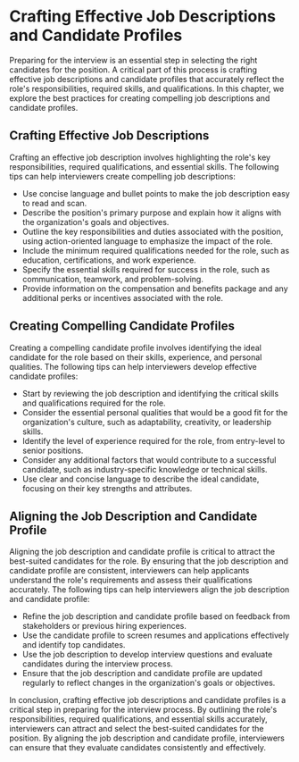 Crafting Effective Job Descriptions and Candidate Profiles
==================================================================================================

Preparing for the interview is an essential step in selecting the right candidates for the position. A critical part of this process is crafting effective job descriptions and candidate profiles that accurately reflect the role's responsibilities, required skills, and qualifications. In this chapter, we explore the best practices for creating compelling job descriptions and candidate profiles.

Crafting Effective Job Descriptions
-----------------------------------

Crafting an effective job description involves highlighting the role's key responsibilities, required qualifications, and essential skills. The following tips can help interviewers create compelling job descriptions:

* Use concise language and bullet points to make the job description easy to read and scan.
* Describe the position's primary purpose and explain how it aligns with the organization's goals and objectives.
* Outline the key responsibilities and duties associated with the position, using action-oriented language to emphasize the impact of the role.
* Include the minimum required qualifications needed for the role, such as education, certifications, and work experience.
* Specify the essential skills required for success in the role, such as communication, teamwork, and problem-solving.
* Provide information on the compensation and benefits package and any additional perks or incentives associated with the role.

Creating Compelling Candidate Profiles
--------------------------------------

Creating a compelling candidate profile involves identifying the ideal candidate for the role based on their skills, experience, and personal qualities. The following tips can help interviewers develop effective candidate profiles:

* Start by reviewing the job description and identifying the critical skills and qualifications required for the role.
* Consider the essential personal qualities that would be a good fit for the organization's culture, such as adaptability, creativity, or leadership skills.
* Identify the level of experience required for the role, from entry-level to senior positions.
* Consider any additional factors that would contribute to a successful candidate, such as industry-specific knowledge or technical skills.
* Use clear and concise language to describe the ideal candidate, focusing on their key strengths and attributes.

Aligning the Job Description and Candidate Profile
--------------------------------------------------

Aligning the job description and candidate profile is critical to attract the best-suited candidates for the role. By ensuring that the job description and candidate profile are consistent, interviewers can help applicants understand the role's requirements and assess their qualifications accurately. The following tips can help interviewers align the job description and candidate profile:

* Refine the job description and candidate profile based on feedback from stakeholders or previous hiring experiences.
* Use the candidate profile to screen resumes and applications effectively and identify top candidates.
* Use the job description to develop interview questions and evaluate candidates during the interview process.
* Ensure that the job description and candidate profile are updated regularly to reflect changes in the organization's goals or objectives.

In conclusion, crafting effective job descriptions and candidate profiles is a critical step in preparing for the interview process. By outlining the role's responsibilities, required qualifications, and essential skills accurately, interviewers can attract and select the best-suited candidates for the position. By aligning the job description and candidate profile, interviewers can ensure that they evaluate candidates consistently and effectively.
